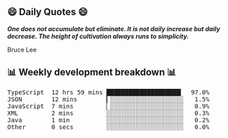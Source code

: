 ## 😄 Daily Quotes 😄

_**One does not accumulate but eliminate.
It is not daily increase but daily
decrease. The height of cultivation
always runs to simplicity.**_

Bruce Lee



## 📊 Weekly development breakdown 📊

<pre>TypeScript  12 hrs 59 mins ████████████████████▎  97.0%
JSON        12 mins        ▎░░░░░░░░░░░░░░░░░░░░   1.5%
JavaScript  7 mins         ▏░░░░░░░░░░░░░░░░░░░░   0.9%
XML         2 mins         ░░░░░░░░░░░░░░░░░░░░░   0.3%
Java        1 min          ░░░░░░░░░░░░░░░░░░░░░   0.2%
Other       0 secs         ░░░░░░░░░░░░░░░░░░░░░   0.0%</pre>